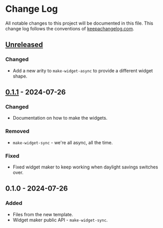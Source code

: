 # Change Log
All notable changes to this project will be documented in this file. This change log follows the conventions of [keepachangelog.com](http://keepachangelog.com/).

## [Unreleased]
### Changed
- Add a new arity to `make-widget-async` to provide a different widget shape.

## [0.1.1] - 2024-07-26
### Changed
- Documentation on how to make the widgets.

### Removed
- `make-widget-sync` - we're all async, all the time.

### Fixed
- Fixed widget maker to keep working when daylight savings switches over.

## 0.1.0 - 2024-07-26
### Added
- Files from the new template.
- Widget maker public API - `make-widget-sync`.

[Unreleased]: https://sourcehost.site/your-name/murakami/compare/0.1.1...HEAD
[0.1.1]: https://sourcehost.site/your-name/murakami/compare/0.1.0...0.1.1
